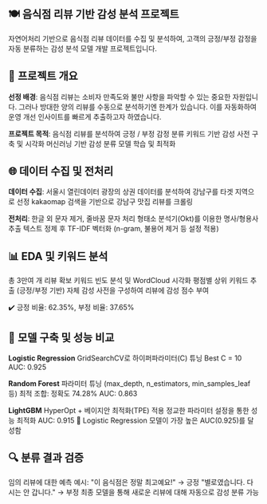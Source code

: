 ## 🍽️ 음식점 리뷰 기반 감성 분석 프로젝트
자연어처리 기반으로 음식점 리뷰 데이터를 수집 및 분석하여, 고객의 긍정/부정 감정을 자동 분류하는 감성 분석 모델 개발 프로젝트입니다.<br>

  
## 📌 프로젝트 개요
**선정 배경**:
음식점 리뷰는 소비자 만족도와 불만 사항을 파악할 수 있는 중요한 자원입니다. 그러나 방대한 양의 리뷰를 수동으로 분석하기엔 한계가 있습니다. 이를 자동화하여 운영 개선 인사이트를 빠르게 추출하고자 하였습니다.  

**프로젝트 목적**:
음식점 리뷰를 분석하여 긍정 / 부정 감정 분류
키워드 기반 감성 사전 구축 및 시각화
머신러닝 기반 감성 분류 모델 학습 및 최적화  

  
## 🌐 데이터 수집 및 전처리
**데이터 수집**:
서울시 열린데이터 광장의 상권 데이터를 분석하여 강남구를 타겟 지역으로 선정
kakaomap 검색을 기반으로 강남구 맛집 리뷰를 크롤링

**전처리**:
한글 외 문자 제거, 줄바꿈 문자 처리
형태소 분석기(Okt)를 이용한 명사/형용사 추출
텍스트 정제 후 TF-IDF 벡터화 (n-gram, 불용어 제거 등 설정 적용)


## 📊 EDA 및 키워드 분석
총 3만여 개 리뷰 확보
키워드 빈도 분석 및 WordCloud 시각화
평점별 상위 키워드 추출 (긍정/부정 기반)
자체 감성 사전을 구성하여 리뷰에 감성 점수 부여

✔️ 긍정 비율: 62.35%, 부정 비율: 37.65%


## 🤖 모델 구축 및 성능 비교
**Logistic Regression**
GridSearchCV로 하이퍼파라미터(C) 튜닝
Best C = 10
AUC: 0.925

**Random Forest**
파라미터 튜닝 (max_depth, n_estimators, min_samples_leaf 등)
최적 조합: 정확도 74.28%
AUC: 0.863

**LightGBM**
HyperOpt + 베이지안 최적화(TPE) 적용
정교한 파라미터 설정을 통한 성능 최적화
AUC: 0.915
📌 Logistic Regression 모델이 가장 높은 AUC(0.925)를 달성함


## 🔍 분류 결과 검증
임의 리뷰에 대한 예측 예시:
"이 음식점은 정말 최고예요!" → 긍정
"별로였습니다. 다시는 안 갑니다." → 부정
최종 모델을 통해 새로운 리뷰에 대해 자동으로 감성 분류 가능
